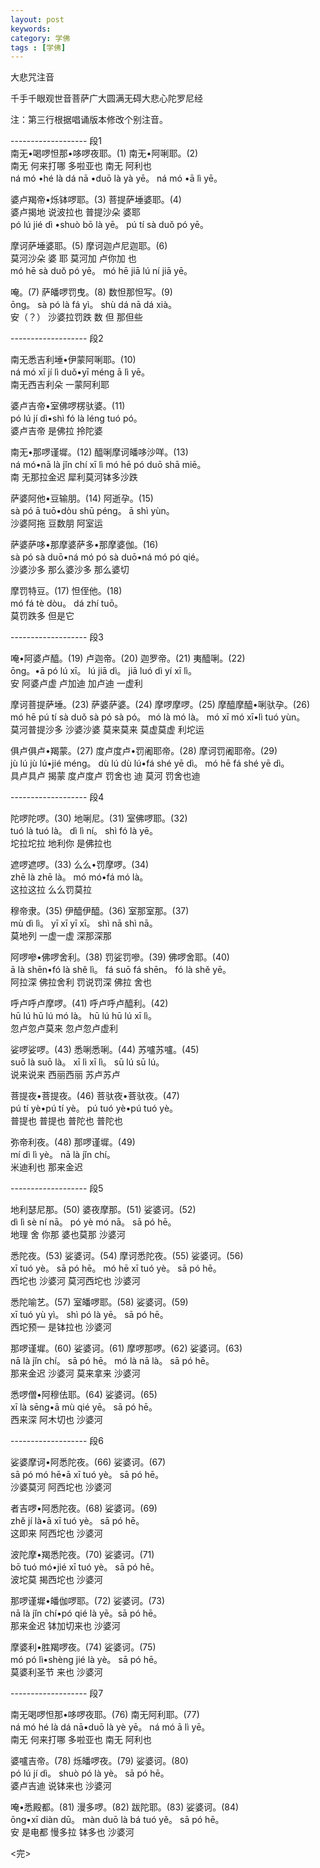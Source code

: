 ```yaml
---  
layout: post  
keywords:   
category: 学佛  
tags : [学佛]  
---  
```

大悲咒注音  
<!-- more -->  
  
千手千眼观世音菩萨广大圆满无碍大悲心陀罗尼经    

注：第三行根据唱诵版本修改个别注音。

------------------- 段1  
南无•喝啰怛那•哆啰夜耶。(1)         南无•阿唎耶。(2)    
南无 何来打哪 多啦亚也              南无 阿利也    
ná mó •hé là dá nā •duō là yà yē。  ná mó •ā lì yē。    
  
婆卢羯帝•烁钵啰耶。(3)              菩提萨埵婆耶。(4)    
婆卢揭地 说波拉也                   普提沙朵 婆耶    
pó lú jié dì •shuò bō là yē。        pú tí sà duǒ pó yē。    
  
摩诃萨埵婆耶。(5)                   摩诃迦卢尼迦耶。(6)    
莫河沙朵 婆  耶                     莫河加 卢你加 也    
mó hē sà duǒ pó yē。                mó hē jiā lú ní jiā yē。    
  
唵。(7)        萨皤啰罚曳。(8)     数怛那怛写。(9)  
ōng。          sà pó là fá yì。    shù dá nā dá xià。  
安（？）       沙婆拉罚跌          数 但 那但些  
  
------------------- 段2  
  
南无悉吉利埵•伊蒙阿唎耶。(10)  
ná mó xī jí lì duǒ•yī méng ā lì yē。  
南无西吉利朵 一蒙阿利耶  
  
  
婆卢吉帝•室佛啰楞驮婆。(11)  
pó lú jí dì•shì fó là léng tuó pó。  
婆卢吉帝 是佛拉 拎陀婆  
  
  
南无•那啰谨墀。(12)      醯唎摩诃皤哆沙咩。(13)  
ná mó•nā là jǐn chí      xī lì mó hē pó duō shā miē。    
南 无那拉金迟            犀利莫河钵多沙跌    
  
  
萨婆阿他•豆输朋。(14)       阿逝孕。(15)  
sà pó ā tuō•dòu shū péng。  ā shì yùn。  
沙婆阿拖 豆数朋             阿室运  
  
  
萨婆萨哆•那摩婆萨多•那摩婆伽。(16)  
sà pó sà duō•ná mó pó sà duō•ná mó pó qié。  
沙婆沙多 那么婆沙多 那么婆切  
  
摩罚特豆。(17)  怛侄他。(18)  
mó fá tè dòu。  dá zhí tuō。  
莫罚跌多        但是它  
  
------------------- 段3  
  
唵•阿婆卢醯。(19)  卢迦帝。(20)  迦罗帝。(21)  夷醯唎。(22)  
ōng。•ā pó lú xī。 lú jiā dì。   jiā luó dì    yí xī lì。  
安 阿婆卢虚        卢加迪        加卢迪        一虚利  
  
摩诃菩提萨埵。(23)   萨婆萨婆。(24)  摩啰摩啰。(25)  摩醯摩醯•唎驮孕。(26)  
mó hē pú tí sà duǒ   sà pó sà pó。   mó là mó là。   mó xī mó xī•lì tuó yùn。  
莫河普提沙多         沙婆沙婆        莫来莫来       莫虚莫虚 利坨运  
  
  
俱卢俱卢•羯蒙。(27)    度卢度卢•罚阇耶帝。(28)    摩诃罚阇耶帝。(29)  
jù lú jù lú•jié méng。 dù lú dù lú•fá shé yē dì。 mó hē fá shé yē dì。  
具卢具卢 揭蒙          度卢度卢 罚舍也 迪         莫河 罚舍也迪  
  
------------------- 段4  
  
陀啰陀啰。(30)   地唎尼。(31)  室佛啰耶。(32)  
tuó là tuó là。  dì lì ní。    shì fó là yē。  
坨拉坨拉         地利你        是佛拉也  
  
  
遮啰遮啰。(33)   么么•罚摩啰。(34)  
zhē là zhē là。   mó mó•fá mó là。  
这拉这拉          么么罚莫拉  
  
  
穆帝隶。(35)  伊醯伊醯。(36)   室那室那。(37)  
mù dì lì。    yī xī yī xī。    shì nā shì nā。  
莫地列        一虚一虚         深那深那  
  
  
阿啰嘇•佛啰舍利。(38)     罚娑罚嘇。(39)   佛啰舍耶。(40)  
ā là shēn•fó là shě lì。  fá suō fá shēn。 fó là shě yē。  
阿拉深 佛拉舍利           罚说罚深         佛拉 舍也  
  
  
呼卢呼卢摩啰。(41)   呼卢呼卢醯利。(42)  
hū lú hū lú mó là。  hū lú hū lú xī lì。  
忽卢忽卢莫来         忽卢忽卢虚利  
  
  
娑啰娑啰。(43)   悉唎悉唎。(44)  苏嚧苏嚧。(45)  
suō là suō là。  xī lì xī lì。   sū lú sū lú。  
说来说来         西丽西丽        苏卢苏卢  
  
  
菩提夜•菩提夜。(46)  菩驮夜•菩驮夜。(47)  
pú tí yè•pú tí yè。  pú tuó yè•pú tuó yè。  
普提也 普提也        普陀也 普陀也  
  
弥帝利夜。(48)    那啰谨墀。(49)  
mí dì lì yè。     nā là jǐn chí。   
米迪利也          那来金迟  
  
------------------- 段5  
  
地利瑟尼那。(50)  婆夜摩那。(51) 娑婆诃。(52)  
dì lì sè ní nā。  pó yè mó nā。  sā pó hē。  
地理 舍 你那      婆也莫那       沙婆河  
  
  
悉陀夜。(53)  娑婆诃。(54)  摩诃悉陀夜。(55)  娑婆诃。(56)  
xī tuó yè。   sā pó hē。    mó hē xī tuó yè。 sā pó hē。  
西坨也        沙婆河        莫河西坨也        沙婆河  
  
  
悉陀喻艺。(57)  室皤啰耶。(58)  娑婆诃。(59)  
xī tuó yù yì。  shì pó là yē。  sā pó hē。  
西坨预一        是钵拉也        沙婆河  
  
  
那啰谨墀。(60)   娑婆诃。(61)  摩啰那啰。(62)  娑婆诃。(63)  
nā là jǐn chí。  sā pó hē。    mó là nā là。   sā pó hē。  
那来金迟         沙婆河        莫来拿来        沙婆河  
  
  
悉啰僧•阿穆佉耶。(64)       娑婆诃。(65)  
xī là sēng•ā mù qié yē。    sā pó hē。  
西来深 阿木切也             沙婆河  
                            
------------------- 段6  
  
娑婆摩诃•阿悉陀夜。(66)     娑婆诃。(67)  
sā pó mó hē•ā xī tuó yè。   sā pó hē。  
沙婆莫河 阿西坨也           沙婆河  
                            
                            
者吉啰•阿悉陀夜。(68)       娑婆诃。(69)    
zhě jí là•ā xī tuó yè。     sā pó hē。  
这即来 阿西坨也             沙婆河  
                            
                            
波陀摩•羯悉陀夜。(70)       娑婆诃。(71)  
bō tuó mó•jié xī tuó yè。   sā pó hē。  
波坨莫 揭西坨也             沙婆河  
  
  
那啰谨墀•皤伽啰耶。(72)     娑婆诃。(73)  
nā là jǐn chí•pó qié là yē。sā pó hē。  
那来金迟 钵加切来也         沙婆河  
  
  
摩婆利•胜羯啰夜。(74)       娑婆诃。(75)  
mó pó lì•shèng jié là yè。  sā pó hē。  
莫婆利圣节           来也  沙婆河  
  
------------------- 段7  
  
南无喝啰怛那•哆啰夜耶。(76)      南无阿利耶。(77)  
ná mó hé là dá nā•duō là yè yē。 ná mó ā lì yē。  
南无 何来打哪 多啦亚也           南无 阿利也  
  
  
婆嚧吉帝。(78)  烁皤啰夜。(79)   娑婆诃。(80)  
pó lú jí dì。   shuò pó là yè。  sā pó hē。  
婆卢吉迪        说钵来也         沙婆河  
  
  
唵•悉殿都。(81)  漫多啰。(82)  跋陀耶。(83)  娑婆诃。(84)  
ōng•xī diàn dū。 màn duō là    bá tuó yě。   sā pó hē。  
安  是电都       慢多拉        钵多也        沙婆河  
  
<完>  